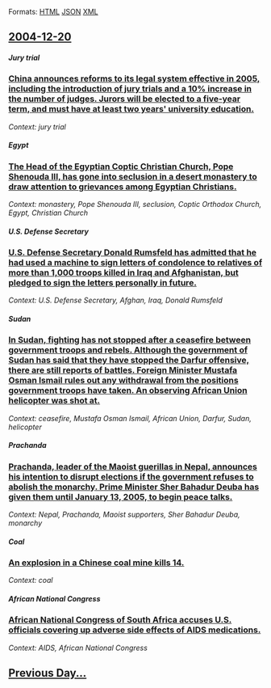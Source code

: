 
Formats: [HTML](2004/12/20/index.html)  [JSON](2004/12/20/index.json)  [XML](2004/12/20/index.xml)  

## [2004-12-20](/news/2004/12/20/index.md)

##### Jury trial
### [ China announces reforms to its legal system effective in 2005, including the introduction of jury trials and a 10% increase in the number of judges. Jurors will be elected to a five-year term, and must have at least two years' university education. ](/news/2004/12/20/china-announces-reforms-to-its-legal-system-effective-in-2005-including-the-introduction-of-jury-trials-and-a-10-increase-in-the-number-o.md)
_Context: jury trial_

##### Egypt
### [ The Head of the Egyptian Coptic Christian Church, Pope Shenouda&nbsp;III, has gone into seclusion in a desert monastery to draw attention to grievances among Egyptian Christians. ](/news/2004/12/20/the-head-of-the-egyptian-coptic-christian-church-pope-shenouda-nbsp-iii-has-gone-into-seclusion-in-a-desert-monastery-to-draw-attention-t.md)
_Context: monastery, Pope Shenouda&nbsp;III, seclusion, Coptic Orthodox Church, Egypt, Christian Church_

##### U.S. Defense Secretary
### [ U.S. Defense Secretary Donald Rumsfeld has admitted that he had used a machine to sign letters of condolence to relatives of more than 1,000 troops killed in Iraq and Afghanistan, but pledged to sign the letters personally in future. ](/news/2004/12/20/u-s-defense-secretary-donald-rumsfeld-has-admitted-that-he-had-used-a-machine-to-sign-letters-of-condolence-to-relatives-of-more-than-1-00.md)
_Context: U.S. Defense Secretary, Afghan, Iraq, Donald Rumsfeld_

##### Sudan
### [ In Sudan, fighting has not stopped after a ceasefire between government troops and rebels. Although the government of Sudan has said that they have stopped the Darfur offensive, there are still reports of battles. Foreign Minister Mustafa Osman Ismail rules out any withdrawal from the positions government troops have taken. An observing African Union helicopter was shot at. ](/news/2004/12/20/in-sudan-fighting-has-not-stopped-after-a-ceasefire-between-government-troops-and-rebels-although-the-government-of-sudan-has-said-that-t.md)
_Context: ceasefire, Mustafa Osman Ismail, African Union, Darfur, Sudan, helicopter_

##### Prachanda
### [ Prachanda, leader of the Maoist guerillas in Nepal, announces his intention to disrupt elections if the government refuses to abolish the monarchy. Prime Minister Sher Bahadur Deuba has given them until January 13, 2005, to begin peace talks. ](/news/2004/12/20/prachanda-leader-of-the-maoist-guerillas-in-nepal-announces-his-intention-to-disrupt-elections-if-the-government-refuses-to-abolish-the-m.md)
_Context: Nepal, Prachanda, Maoist supporters, Sher Bahadur Deuba, monarchy_

##### Coal
### [ An explosion in a Chinese coal mine kills 14. ](/news/2004/12/20/an-explosion-in-a-chinese-coal-mine-kills-14.md)
_Context: coal_

##### African National Congress
### [ African National Congress of South Africa accuses U.S. officials covering up adverse side effects of AIDS medications. ](/news/2004/12/20/african-national-congress-of-south-africa-accuses-u-s-officials-covering-up-adverse-side-effects-of-aids-medications.md)
_Context: AIDS, African National Congress_

## [Previous Day...](/news/2004/12/19/index.md)

